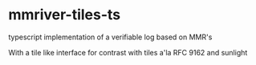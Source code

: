 # mmriver-tiles-ts

typescript implementation of a verifiable log based on MMR's

With a tile like interface for contrast with tiles a'la RFC 9162 and sunlight
